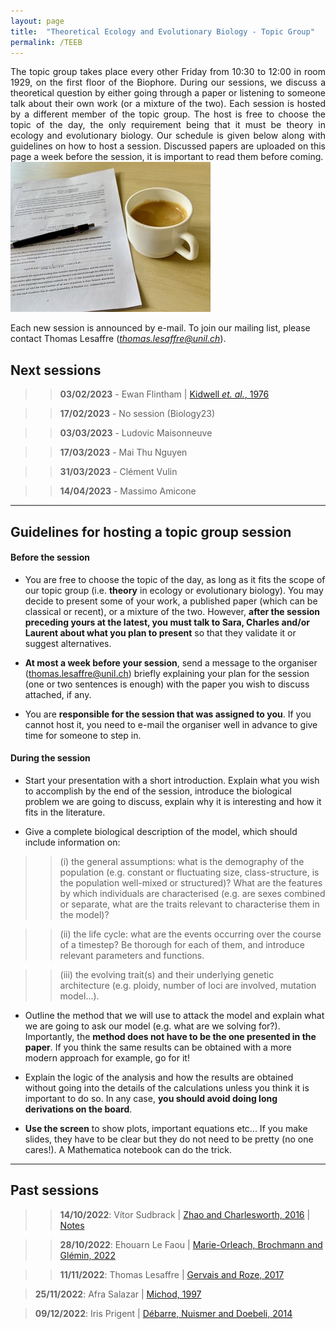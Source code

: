 ```yaml
---
layout: page
title:  "Theoretical Ecology and Evolutionary Biology - Topic Group"
permalink: /TEEB
---
```


<div class="jumbotron jumbotron-fluid mb-3 pl-0 pt-0 pb-0 bg-white position-relative">
    <div class="h-100 tofront">
        <div class="row justify-content-between">
            <div class="col-md-6 pr-0 pr-md-4 pt-4 pb-4 align-self-center">
                <div class="page-content" style="text-align:justify">
                    The topic group takes place every other Friday from 10:30 to 12:00 in room 1929, on the first floor of the Biophore. During our sessions, we discuss a theoretical question by either going through a paper or listening to someone talk about their own work (or a mixture of the two). Each session is hosted by a different member of the topic group. The host is free to choose the topic of the day, the only requirement being that it must be theory in ecology and evolutionary biology. Our schedule is given below along with guidelines on how to host a session. Discussed papers are uploaded on this page a week before the session, it is important to read them before coming. 
                </div>
            </div>
            <div class="col-md-6 pr-0 align-self-center">
                <img class="rounded" src="/assets/images/topic-group-picture.jpeg" alt="Topic group">
            </div>
        </div>
    </div>
</div>

Each new session is announced by e-mail. To join our mailing list, please contact Thomas Lesaffre (<i>thomas.lesaffre@unil.ch</i>). 


## Next sessions 

>> **03/02/2023** - Ewan Flintham  \| [Kidwell *et. al.*, 1976](/docs/teeb1-2023.pdf)

>> **17/02/2023** - No session (Biology23)

>> **03/03/2023** - Ludovic Maisonneuve

>> **17/03/2023** - Mai Thu Nguyen

>> **31/03/2023** - Clément Vulin

>> **14/04/2023** - Massimo Amicone

---

## Guidelines for hosting a topic group session


#### Before the session

* You are free to choose the topic of the day, as long as it fits the scope of our topic group (i.e. __theory__ in ecology or evolutionary biology). You may decide to present some of your work, a published paper (which can be classical or recent), or a mixture of the two. However, __after the session preceding yours at the latest, you must talk to Sara, Charles and/or Laurent about what you plan to present__ so that they validate it or suggest alternatives.

* __At most a week before your session__, send a message to the organiser ([thomas.lesaffre@unil.ch](mailto:thomas.lesaffre@unil.ch)) briefly explaining your plan for the session (one or two sentences is enough) with the paper you wish to discuss attached, if any.

* You are __responsible for the session that was assigned to you__. If you cannot host it, you need to e-mail the organiser well in advance to give time for someone to step in.

#### During the session

* Start your presentation with a short introduction. Explain what you wish to accomplish by the end of the session, introduce the biological problem we are going to discuss, explain why it is interesting and how it fits in the literature.

* Give a complete biological description of the model, which should include information on:

>> (i) the general assumptions: what is the demography of the population (e.g. constant or fluctuating size, class-structure, is the population well-mixed or structured)? What are the features by which individuals are characterised (e.g. are sexes combined or separate, what are the traits relevant to characterise them in the model)? 

>> (ii) the life cycle: what are the events occurring over the course of a timestep? Be thorough for each of them, and introduce relevant parameters and functions. 

>> (iii) the evolving trait(s) and their underlying genetic architecture (e.g. ploidy, number of loci are involved, mutation model...).

* Outline the method that we will use to attack the model and explain what we are going to ask our model (e.g. what are we solving for?). Importantly, the __method does not have to be the one presented in the paper__. If you think the same results can be obtained with a more modern approach for example, go for it!

* Explain the logic of the analysis and how the results are obtained without going into the details of the calculations unless you think it is important to do so. In any case, __you should avoid doing long derivations on the board__.  

* __Use the screen__ to show plots, important equations etc... If you make slides, they have to be clear but they do not need to be pretty (no one cares!). A Mathematica notebook can do the trick.

---

## Past sessions 

>> **14/10/2022**: Vítor Sudbrack  \| [Zhao and Charlesworth, 2016](/docs/teeb1-2022.pdf) \| [Notes](/docs/teeb1-notes-2022.pdf) 

>> **28/10/2022**: Ehouarn Le Faou \| [Marie-Orleach, Brochmann and Glémin, 2022](/docs/teeb2-2022.pdf) 

>> **11/11/2022**: Thomas Lesaffre \|  [Gervais and Roze, 2017](/docs/teeb3-2022.pdf) 

> **25/11/2022**: Afra Salazar \|  [Michod, 1997](/docs/teeb4-2022.pdf) 

> **09/12/2022**: Iris Prigent \|  [Débarre, Nuismer and Doebeli, 2014](/docs/teeb5-2022.pdf) 




